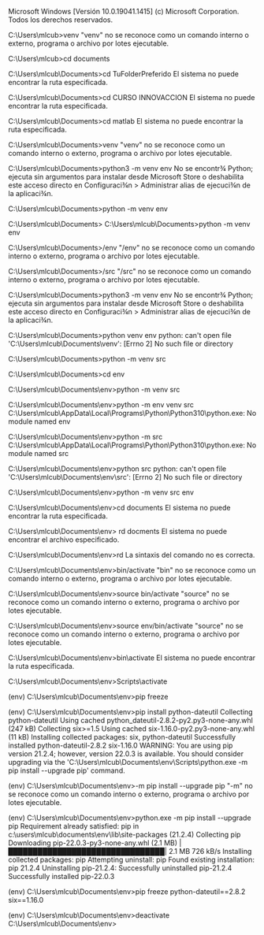 Microsoft Windows [Versión 10.0.19041.1415]
(c) Microsoft Corporation. Todos los derechos reservados.

C:\Users\mlcub>venv
"venv" no se reconoce como un comando interno o externo,
programa o archivo por lotes ejecutable.

C:\Users\mlcub>cd documents

C:\Users\mlcub\Documents>cd TuFolderPreferido
El sistema no puede encontrar la ruta especificada.

C:\Users\mlcub\Documents>cd CURSO INNOVACCION
El sistema no puede encontrar la ruta especificada.

C:\Users\mlcub\Documents>cd matlab
El sistema no puede encontrar la ruta especificada.

C:\Users\mlcub\Documents>venv
"venv" no se reconoce como un comando interno o externo,
programa o archivo por lotes ejecutable.

C:\Users\mlcub\Documents>python3 -m venv env
No se encontr¾ Python; ejecuta sin argumentos para instalar desde Microsoft Store o deshabilita este acceso directo en Configuraci¾n > Administrar alias de ejecuci¾n de la aplicaci¾n.

C:\Users\mlcub\Documents>python -m venv env

C:\Users\mlcub\Documents>
C:\Users\mlcub\Documents>python -m venv env

C:\Users\mlcub\Documents>/env
"/env" no se reconoce como un comando interno o externo,
programa o archivo por lotes ejecutable.

C:\Users\mlcub\Documents>/src
"/src" no se reconoce como un comando interno o externo,
programa o archivo por lotes ejecutable.

C:\Users\mlcub\Documents>python3 -m venv env
No se encontr¾ Python; ejecuta sin argumentos para instalar desde Microsoft Store o deshabilita este acceso directo en Configuraci¾n > Administrar alias de ejecuci¾n de la aplicaci¾n.

C:\Users\mlcub\Documents>python venv env
python: can't open file 'C:\\Users\\mlcub\\Documents\\venv': [Errno 2] No such file or directory

C:\Users\mlcub\Documents>python -m venv src

C:\Users\mlcub\Documents>cd env

C:\Users\mlcub\Documents\env>python -m venv src

C:\Users\mlcub\Documents\env>python -m env venv src
C:\Users\mlcub\AppData\Local\Programs\Python\Python310\python.exe: No module named env

C:\Users\mlcub\Documents\env>python -m src
C:\Users\mlcub\AppData\Local\Programs\Python\Python310\python.exe: No module named src

C:\Users\mlcub\Documents\env>python src
python: can't open file 'C:\\Users\\mlcub\\Documents\\env\\src': [Errno 2] No such file or directory

C:\Users\mlcub\Documents\env>python -m venv src env

C:\Users\mlcub\Documents\env>cd documents
El sistema no puede encontrar la ruta especificada.

C:\Users\mlcub\Documents\env> rd docments
El sistema no puede encontrar el archivo especificado.

C:\Users\mlcub\Documents\env>rd
La sintaxis del comando no es correcta.

C:\Users\mlcub\Documents\env>bin/activate
"bin" no se reconoce como un comando interno o externo,
programa o archivo por lotes ejecutable.

C:\Users\mlcub\Documents\env>source bin/activate
"source" no se reconoce como un comando interno o externo,
programa o archivo por lotes ejecutable.

C:\Users\mlcub\Documents\env>source env/bin/activate
"source" no se reconoce como un comando interno o externo,
programa o archivo por lotes ejecutable.

C:\Users\mlcub\Documents\env>bin\activate
El sistema no puede encontrar la ruta especificada.

C:\Users\mlcub\Documents\env>Scripts\activate

(env) C:\Users\mlcub\Documents\env>pip freeze

(env) C:\Users\mlcub\Documents\env>pip install python-dateutil
Collecting python-dateutil
  Using cached python_dateutil-2.8.2-py2.py3-none-any.whl (247 kB)
Collecting six>=1.5
  Using cached six-1.16.0-py2.py3-none-any.whl (11 kB)
Installing collected packages: six, python-dateutil
Successfully installed python-dateutil-2.8.2 six-1.16.0
WARNING: You are using pip version 21.2.4; however, version 22.0.3 is available.
You should consider upgrading via the 'C:\Users\mlcub\Documents\env\Scripts\python.exe -m pip install --upgrade pip' command.

(env) C:\Users\mlcub\Documents\env>-m pip install --upgrade pip
"-m" no se reconoce como un comando interno o externo,
programa o archivo por lotes ejecutable.

(env) C:\Users\mlcub\Documents\env>python.exe -m pip install --upgrade pip
Requirement already satisfied: pip in c:\users\mlcub\documents\env\lib\site-packages (21.2.4)
Collecting pip
  Downloading pip-22.0.3-py3-none-any.whl (2.1 MB)
     |████████████████████████████████| 2.1 MB 726 kB/s
Installing collected packages: pip
  Attempting uninstall: pip
    Found existing installation: pip 21.2.4
    Uninstalling pip-21.2.4:
      Successfully uninstalled pip-21.2.4
Successfully installed pip-22.0.3

(env) C:\Users\mlcub\Documents\env>pip freeze
python-dateutil==2.8.2
six==1.16.0

(env) C:\Users\mlcub\Documents\env>deactivate
C:\Users\mlcub\Documents\env>

